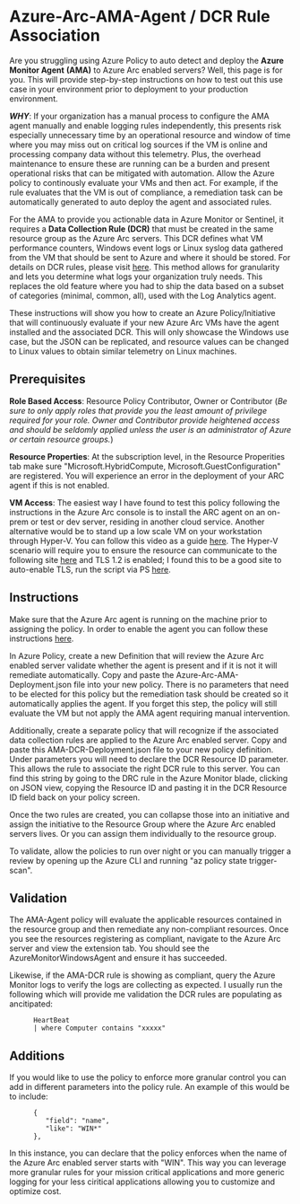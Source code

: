 # Azure-Arc-AMA-Agent / DCR Rule Association
Are you struggling using Azure Policy to auto detect and deploy the **Azure Monitor Agent** **(AMA)** to Azure Arc enabled servers? Well, this page is for you. This will provide step-by-step instructions on how to test out this use case in your environment prior to deployment to your production environment.

**_WHY_**: If your organization has a manual process to configure the AMA agent manually and enable logging rules independently, this presents risk especially unnecessary time by an operational resource and window of time where you may miss out on critical log sources if the VM is online and processing company data without this telemetry. Plus, the overhead maintenance to ensure these are running can be a burden and present operational risks that can be mitigated with automation. Allow the Azure policy to continously evaluate your VMs and then act. For example, if the rule evaluates that the VM is out of compliance, a remediation task can be automatically generated to auto deploy the agent and associated rules.

For the AMA to provide you actionable data in Azure Monitor or Sentinel, it requires a **Data Collection Rule (DCR)** that must be created in the same resource group as the Azure Arc servers. This DCR defines what VM performance counters, Windows event logs or Linux syslog data gathered from the VM that should be sent to Azure and where it should be stored. For details on DCR rules, please visit [here](https://docs.microsoft.com/en-us/azure/azure-monitor/agents/data-collection-rule-overview?WT.mc_id=modinfra-17603-pierrer&WT.mc_id=modinfra-21191-pierrer "DCR"). This method allows for granularity and lets you determine what logs your organization truly needs. This replaces the old feature where you had to ship the data based on a subset of categories (minimal, common, all), used with the Log Analytics agent.

These instructions will show you how to create an Azure Policy/Initiative that will continuously evaluate if your new Azure Arc VMs have the agent installed and the associated DCR. This will only showcase the Windows use case, but the JSON can be replicated, and resource values can be changed to Linux values to obtain similar telemetry on Linux machines. 

## Prerequisites
**Role Based Access**: Resource Policy Contributor, Owner or Contributor (_Be sure to only apply roles that provide you the least amount of privilege required for your role. Owner and Contributor provide heightened access and should be seldomly applied unless the user is an administrator of Azure or certain resource groups._) 

**Resource Properties**: At the subscription level, in the Resource Properities tab make sure "Microsoft.HybridCompute, Microsoft.GuestConfiguration" are registered. You will experience an error in the deployment of your ARC agent if this is not enabled.

**VM Access**: The easiest way I have found to test this policy following the instructions in the Azure Arc console is to install the ARC agent on an on-prem or test or dev server, residing in another cloud service. Another alternative would be to stand up a low scale VM on your workstation through Hyper-V. You can follow this video as a guide [here](https://www.youtube.com/watch?v=KvYMjdwlC6E "Hyper_V"). The Hyper-V scenario will require you to ensure the resource can communicate to the following site [here](https://docs.microsoft.com/en-us/azure/azure-arc/servers/agent-overview#networking-configuration "ARC Agent Requirements") and TLS 1.2 is enabled; I found this to be a good site to auto-enable TLS, run the script via PS [here](https://stackoverflow.com/questions/55914397/enable-tls-and-disable-ssl-via-powershell-script "TLS Enablement Script").

## Instructions
Make sure that the Azure Arc agent is running on the machine prior to assigning the policy. In order to enable the agent you can follow these instructions [here](https://docs.microsoft.com/en-us/azure/azure-arc/servers/agent-overview "Arc Agent Details").

In Azure Policy, create a new Definition that will review the Azure Arc enabled server validate whether the agent is present and if it is not it will remediate automatically. Copy and paste the Azure-Arc-AMA-Deployment.json file into your new policy. There is no parameters that need to be elected for this policy but the remediation task should be created so it automatically applies the agent. If you forget this step, the policy will still evaluate the VM but not apply the AMA agent requiring manual intervention. 

Additionally, create a separate policy that will recognize if the associated data collection rules are applied to the Azure Arc enabled server. Copy and paste this AMA-DCR-Deployment.json file to your new policy definition. Under parameters you will need to declare the DCR Resource ID parameter. This allows the rule to associate the right DCR rule to this server. You can find this string by going to the DRC rule in the Azure Monitor blade, clicking on JSON view, copying the Resource ID and pasting it in the DCR Resource ID field back on your policy screen.

Once the two rules are created, you can collapse those into an initiative and assign the initiative to the Resource Group where the Azure Arc enabled servers lives. Or you can assign them individually to the resource group.

To validate, allow the policies to run over night or you can manually trigger a review by opening up the Azure CLI and running "az policy state trigger-scan".

## Validation
The AMA-Agent policy will evaluate the applicable resources contained in the resource group and then remediate any non-compliant resources. Once you see the resources registering as compliant, navigate to the Azure Arc server and view the extension tab. You should see the AzureMonitorWindowsAgent and ensure it has succeeded. 

Likewise, if the AMA-DCR rule is showing as compliant, query the Azure Monitor logs to verify the logs are collecting as expected. I usually run the following which will provide me validation the DCR rules are populating as ancitipated:

          HeartBeat
          | where Computer contains "xxxxx"
          
## Additions
If you would like to use the policy to enforce more granular control you can add in different parameters into the policy rule.  An example of this would be to include:
          
          {
             "field": "name",
             "like": "WIN*"
          },
          
In this instance, you can declare that the policy enforces when the name of the Azure Arc enabled server starts with "WIN". This way you can leverage more granular rules for your mission critical applications and more generic logging for your less ciritical applications allowing you to customize and optimize cost.
 
